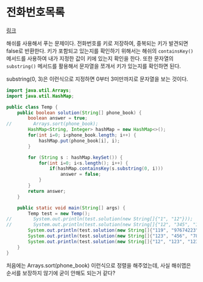 # 전화번호목록

[링크](https://programmers.co.kr/learn/courses/30/lessons/42577)

해쉬를 사용해서 푸는 문제이다. 전화번호를 키로 저장하여, 중복되는 키가 발견되면 false로 반환한다.
키가 포함되고 있는지를 확인하기 위해서는 해쉬의 `containsKey()` 메서드를 사용하여 내가 지정한 값이 키에 있는지 확인을 한다.
또한 문자열의 `substring()` 메서드를 활용해서 문자열을 쪼개서 키가 있는지를 확인하면 된다.

substring(0, 3)은 이런식으로 지정하면 0부터 3미만까지로 문자열을 보는 것이다.

```java
import java.util.Arrays;
import java.util.HashMap;

public class Temp {
    public boolean solution(String[] phone_book) {
        boolean answer = true;
//        Arrays.sort(phone_book);
        HashMap<String, Integer> hashMap = new HashMap<>();
        for(int i=0; i<phone_book.length; i++) {
            hashMap.put(phone_book[i], i);
        }

        for (String s : hashMap.keySet()) {
            for(int i=0; i<s.length(); i++) {
                if(hashMap.containsKey(s.substring(0, i)))
                    answer = false;
            }
        }
        return answer;
    }

    public static void main(String[] args) {
        Temp test = new Temp();
//        System.out.println(test.solution(new String[]{"1", "12"}));
//        System.out.println(test.solution(new String[]{"12", "345", "1"}));
        System.out.println(test.solution(new String[]{"119", "97674223", "1195524421"}));
        System.out.println(test.solution(new String[]{"123", "456", "789"}));
        System.out.println(test.solution(new String[]{"12", "123", "1235", "567", "88"}));
    }
}
```

처음에는 Arrays.sort(phone_book) 이런식으로 정렬을 해주었는데, 사실 해쉬맵은 순서를 보장하지 않기에 굳이 안해도 되는거 같다?
